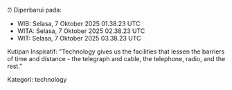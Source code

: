 ⏰ Diperbarui pada:
- WIB: Selasa, 7 Oktober 2025 01.38.23 UTC
- WITA: Selasa, 7 Oktober 2025 02.38.23 UTC
- WIT: Selasa, 7 Oktober 2025 03.38.23 UTC

Kutipan Inspiratif:
"Technology gives us the facilities that lessen the barriers of time and distance - the telegraph and cable, the telephone, radio, and the rest."


Kategori: technology

